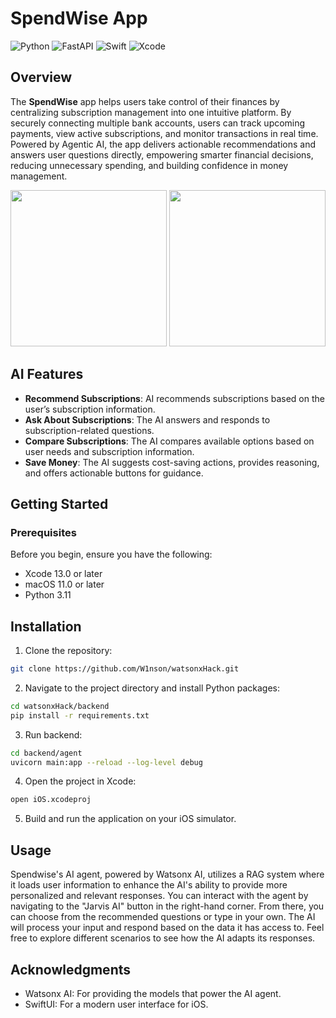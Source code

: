 # SpendWise App
![Python](https://img.shields.io/badge/Python-3776AB?style=for-the-badge&logo=python&logoColor=white)
![FastAPI](https://img.shields.io/badge/FastAPI-009485.svg?style=for-the-badge&logo=fastapi&logoColor=white)
![Swift](https://img.shields.io/badge/swift-F54A2A?style=for-the-badge&logo=swift&logoColor=white)
![Xcode](https://img.shields.io/badge/Xcode-007ACC?style=for-the-badge&logo=Xcode&logoColor=white)
## Overview
The **SpendWise** app helps users take control of their finances by centralizing subscription management into one intuitive platform. By securely connecting multiple bank accounts, users can track upcoming payments, view active subscriptions, and monitor transactions in real time. Powered by Agentic AI, the app delivers actionable recommendations and answers user questions directly, empowering smarter financial decisions, reducing unnecessary spending, and building confidence in money management.

[<img src="https://github.com/user-attachments/assets/e4bf52d2-1da3-467b-9dc9-73aa456597f3" width="250"/>](https://github.com/user-attachments/assets/e4bf52d2-1da3-467b-9dc9-73aa456597f3)
[<img src="https://github.com/user-attachments/assets/03c66f84-ce33-47ce-9c82-7988e8d60f64" width="250"/>](https://github.com/user-attachments/assets/03c66f84-ce33-47ce-9c82-7988e8d60f64)

## AI Features
- **Recommend Subscriptions**: AI recommends subscriptions based on the user’s subscription information.
- **Ask About Subscriptions**: The AI answers and responds to subscription-related questions.
- **Compare Subscriptions**: The AI compares available options based on user needs and subscription information.
- **Save Money**: The AI suggests cost-saving actions, provides reasoning, and offers actionable buttons for guidance.

## Getting Started
### Prerequisites
Before you begin, ensure you have the following:
* Xcode 13.0 or later
* macOS 11.0 or later
* Python 3.11

## Installation
1. Clone the repository: 
```bash
git clone https://github.com/W1nson/watsonxHack.git
```
2. Navigate to the project directory and install Python packages:
```bash
cd watsonxHack/backend
pip install -r requirements.txt
```
3. Run backend:
```bash
cd backend/agent
uvicorn main:app --reload --log-level debug
```
4. Open the project in Xcode:
```bash
open iOS.xcodeproj
```
5. Build and run the application on your iOS simulator.

## Usage
Spendwise's AI agent, powered by Watsonx AI, utilizes a RAG system where it loads user information to enhance the AI's ability to provide more personalized and relevant responses. You can interact with the agent by navigating to the "Jarvis AI" button in the right-hand corner. From there, you can choose from the recommended questions or type in your own. The AI will process your input and respond based on the data it has access to. Feel free to explore different scenarios to see how the AI adapts its responses.

## Acknowledgments
- Watsonx AI: For providing the models that power the AI agent.
- SwiftUI: For a modern user interface for iOS.
